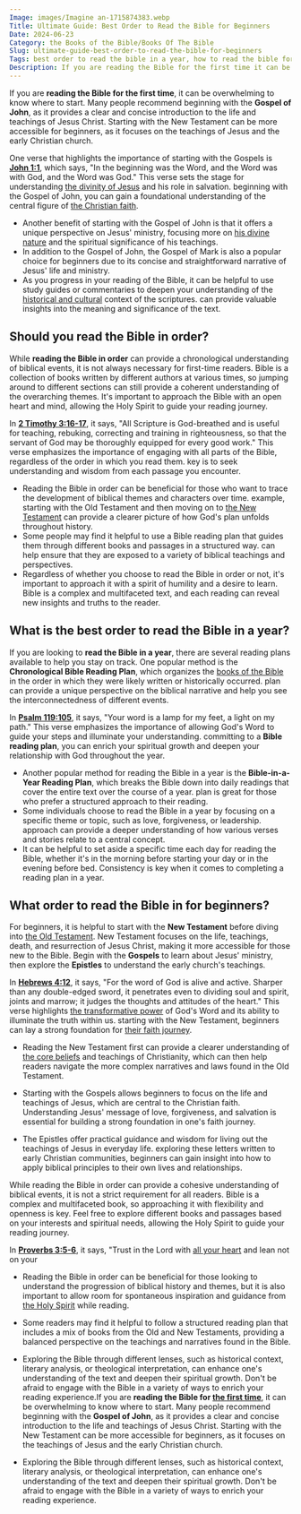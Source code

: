 ```yaml
---
Image: images/Imagine an-1715874383.webp
Title: Ultimate Guide: Best Order to Read the Bible for Beginners
Date: 2024-06-23
Category: the Books of the Bible/Books Of The Bible
Slug: ultimate-guide-best-order-to-read-the-bible-for-beginners
Tags: best order to read the bible in a year, how to read the bible for the first time, should you read the bible in order, what is the best order to read the bible, should i read the bible in order, reading the bible in order, best order to read the bible for beginners, best order to read the bible for the first time, what order to read the bible in, the books of the bible, books of the bible
Description: If you are reading the Bible for the first time it can be overwhelming to know where to start Many people recommend beginning with the Gospel of John as it provides a clear and concise introduction to the life and teachings of Jesus Christ Starting with the New Testament can
---
```


If you are **reading the Bible for the first time**, it can be overwhelming to know where to start. Many people recommend beginning with the **Gospel of John**, as it provides a clear and concise introduction to the life and teachings of Jesus Christ. Starting with the New Testament can be more accessible for beginners, as it focuses on the teachings of Jesus and the early Christian church.

One verse that highlights the importance of starting with the Gospels is **[John 1:1](https://www.bibleref.com/John/1/John-1-1.html)**, which says, "In the beginning was the Word, and the Word was with God, and the Word was God." This verse sets the stage for understanding [the divinity of Jesus](/10-fascinating-facts-about-jesus-christ-a-comprehensive-guide-for-christian-readers) and his role in salvation.  beginning with the Gospel of John, you can gain a foundational understanding of the central figure of [the Christian faith](/nurturing-faith-and-family-comprehensive-guide-christian-parenting-life).

- Another benefit of starting with the Gospel of John is that it offers a unique perspective on Jesus' ministry, focusing more on [his divine nature](/unveiling-the-divine-comprehensive-exploration-jesus-christ-divinity) and the spiritual significance of his teachings.
- In addition to the Gospel of John, the Gospel of Mark is also a popular choice for beginners due to its concise and straightforward narrative of Jesus' life and ministry.
- As you progress in your reading of the Bible, it can be helpful to use study guides or commentaries to deepen your understanding of the [historical and cultural](/ultimate-bible-study-guides-by-book-enhance-your-understanding-and-faith) context of the scriptures.  can provide valuable insights into the meaning and significance of the text.

## Should you read the Bible in order?

While **reading the Bible in order** can provide a chronological understanding of biblical events, it is not always necessary for first-time readers.  Bible is a collection of books written by different authors at various times, so jumping around to different sections can still provide a coherent understanding of the overarching themes. It's important to approach the Bible with an open heart and mind, allowing the Holy Spirit to guide your reading journey.

In **[2 Timothy 3:16-17](https://www.bibleref.com/2-Timothy/3/2-Timothy-3-16.html)**, it says, "All Scripture is God-breathed and is useful for teaching, rebuking, correcting and training in righteousness, so that the servant of God may be thoroughly equipped for every good work." This verse emphasizes the importance of engaging with all parts of the Bible, regardless of the order in which you read them.  key is to seek understanding and wisdom from each passage you encounter.

- Reading the Bible in order can be beneficial for those who want to trace the development of biblical themes and characters over time.  example, starting with the Old Testament and then moving on to [the New Testament](/understanding-the-differences-between-messianic-judaism-and-christianity-a-comprehensive-guide) can provide a clearer picture of how God's plan unfolds throughout history.
- Some people may find it helpful to use a Bible reading plan that guides them through different books and passages in a structured way.  can help ensure that they are exposed to a variety of biblical teachings and perspectives.
- Regardless of whether you choose to read the Bible in order or not, it's important to approach it with a spirit of humility and a desire to learn.  Bible is a complex and multifaceted text, and each reading can reveal new insights and truths to the reader.

## What is the best order to read the Bible in a year?

If you are looking to **read the Bible in a year**, there are several reading plans available to help you stay on track. One popular method is the **Chronological Bible Reading Plan**, which organizes the [books of the Bible](/the-ultimate-guide-to-bible-study-booklets-for-adult-christian-education) in the order in which they were likely written or historically occurred.  plan can provide a unique perspective on the biblical narrative and help you see the interconnectedness of different events.

In **[Psalm 119:105](https://www.bibleref.com/Psalm/119/Psalm-119-105.html)**, it says, "Your word is a lamp for my feet, a light on my path." This verse emphasizes the importance of allowing God's Word to guide your steps and illuminate your understanding.  committing to a **Bible reading plan**, you can enrich your spiritual growth and deepen your relationship with God throughout the year.

- Another popular method for reading the Bible in a year is the **Bible-in-a-Year Reading Plan**, which breaks the Bible down into daily readings that cover the entire text over the course of a year.  plan is great for those who prefer a structured approach to their reading.
- Some individuals choose to read the Bible in a year by focusing on a specific theme or topic, such as love, forgiveness, or leadership.  approach can provide a deeper understanding of how various verses and stories relate to a central concept.
- It can be helpful to set aside a specific time each day for reading the Bible, whether it's in the morning before starting your day or in the evening before bed. Consistency is key when it comes to completing a reading plan in a year.

## What order to read the Bible in for beginners?

For beginners, it is helpful to start with the **New Testament** before diving into [the Old Testament](/where-does-the-new-testament-begin-a-comprehensive-guide-for-christian-readers).  New Testament focuses on the life, teachings, death, and resurrection of Jesus Christ, making it more accessible for those new to the Bible. Begin with the **Gospels** to learn about Jesus' ministry, then explore the **Epistles** to understand the early church's teachings.

In **[Hebrews 4:12](https://www.bibleref.com/Hebrews/4/Hebrews-4-12.html)**, it says, "For the word of God is alive and active. Sharper than any double-edged sword, it penetrates even to dividing soul and spirit, joints and marrow; it judges the thoughts and attitudes of the heart." This verse highlights [the transformative power](/10-essential-bible-verses-for-strength-and-encouragement) of God's Word and its ability to illuminate the truth within us.  starting with the New Testament, beginners can lay a strong foundation for [their faith journey](/unveiling-the-power-of-bible-study-fellowship-bsf-a-comprehensive-guide-to-spiritual-growth).

- Reading the New Testament first can provide a clearer understanding of [the core beliefs](/understanding-the-key-differences-between-jehovahs-witnesses-and-christianity) and teachings of Christianity, which can then help readers navigate the more complex narratives and laws found in the Old Testament.

- Starting with the Gospels allows beginners to focus on the life and teachings of Jesus, which are central to the Christian faith. Understanding Jesus' message of love, forgiveness, and salvation is essential for building a strong foundation in one's faith journey.

- The Epistles offer practical guidance and wisdom for living out the teachings of Jesus in everyday life.  exploring these letters written to early Christian communities, beginners can gain insight into how to apply biblical principles to their own lives and relationships.

While reading the Bible in order can provide a cohesive understanding of biblical events, it is not a strict requirement for all readers.  Bible is a complex and multifaceted book, so approaching it with flexibility and openness is key. Feel free to explore different books and passages based on your interests and spiritual needs, allowing the Holy Spirit to guide your reading journey.

In **[Proverbs 3:5-6](https://www.bibleref.com/Proverbs/3/Proverbs-3-5.html)**, it says, "Trust in the Lord with [all your heart](/powerful-prayer-for-christian-new-beginnings-find-hope-and-renewal) and lean not on your

- Reading the Bible in order can be beneficial for those looking to understand the progression of biblical history and themes, but it is also important to allow room for spontaneous inspiration and guidance from [the Holy Spirit](/ultimate-spiritual-warfare-prayers-for-protection-powerful-strategies-for-christian-defense) while reading.

- Some readers may find it helpful to follow a structured reading plan that includes a mix of books from the Old and New Testaments, providing a balanced perspective on the teachings and narratives found in the Bible.

- Exploring the Bible through different lenses, such as historical context, literary analysis, or theological interpretation, can enhance one's understanding of the text and deepen their spiritual growth. Don't be afraid to engage with the Bible in a variety of ways to enrich your reading experience.If you are **reading the Bible for [the first time](/discover-how-the-holy-spirit-feels-physically-a-christian-perspective)**, it can be overwhelming to know where to start. Many people recommend beginning with the **Gospel of John**, as it provides a clear and concise introduction to the life and teachings of Jesus Christ. Starting with the New Testament can be more accessible for beginners, as it focuses on the teachings of Jesus and the early Christian church.

- Exploring the Bible through different lenses, such as historical context, literary analysis, or theological interpretation, can enhance one's understanding of the text and deepen their spiritual growth. Don't be afraid to engage with the Bible in a variety of ways to enrich your reading experience.